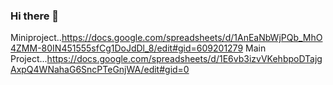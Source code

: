 ### Hi there 👋

<!--
**AshithaSasi/AshithaSasi** is a ✨ _special_ ✨ repository because its `README.md` (this file) appears on your GitHub profile.

Here are some ideas to get you started:

- 🔭 I’m currently working on ...
- 🌱 I’m currently learning ...
- 👯 I’m looking to collaborate on ...
- 🤔 I’m looking for help with ...
- 💬 Ask me about ...
- 📫 How to reach me: ...
- 😄 Pronouns: ...
- ⚡ Fun fact: ...
-->



Miniproject..https://docs.google.com/spreadsheets/d/1AnEaNbWjPQb_MhO4ZMM-80IN451555sfCg1DoJdDl_8/edit#gid=609201279
Main Project...https://docs.google.com/spreadsheets/d/1E6vb3izvVKehbpoDTajgAxpQ4WNahaG6SncPTeGnjWA/edit#gid=0


